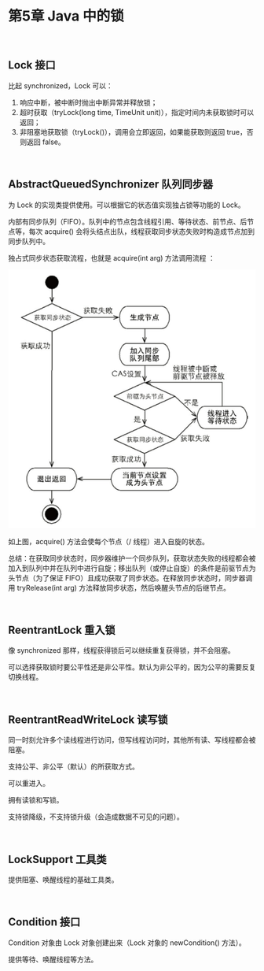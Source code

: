 # 第5章 Java 中的锁

​    

## Lock 接口

比起 synchronized，Lock 可以：

1. 响应中断，被中断时抛出中断异常并释放锁；
2. 超时获取（tryLock(long time, TimeUnit unit)），指定时间内未获取锁时可以返回；
3. 非阻塞地获取锁（tryLock()），调用会立即返回，如果能获取则返回 true，否则返回 false。

​    

## AbstractQueuedSynchronizer 队列同步器

为 Lock 的实现类提供使用。可以根据它的状态值实现独占锁等功能的 Lock。

内部有同步队列（FIFO）。队列中的节点包含线程引用、等待状态、前节点、后节点等，每次 acquire() 会将头结点出队，线程获取同步状态失败时构造成节点加到同步队列中。

独占式同步状态获取流程，也就是 acquire(int arg) 方法调用流程 ：

![java并发编程的艺术-独占式同步状态获取流程](..\img\java并发编程的艺术-独占式同步状态获取流程.png)

如上图，acquire() 方法会使每个节点（/ 线程）进入自旋的状态。

总结：在获取同步状态时，同步器维护一个同步队列，获取状态失败的线程都会被加入到队列中并在队列中进行自旋；移出队列（或停止自旋）的条件是前驱节点为头节点（为了保证 FIFO）且成功获取了同步状态。在释放同步状态时，同步器调用 tryRelease(int arg) 方法释放同步状态，然后唤醒头节点的后继节点。 

​    

## ReentrantLock 重入锁

像 synchronized 那样，线程获得锁后可以继续重复获得锁，并不会阻塞。

可以选择获取锁时要公平性还是非公平性。默认为非公平的，因为公平的需要反复切换线程。

​    

## ReentrantReadWriteLock 读写锁

同一时刻允许多个读线程进行访问，但写线程访问时，其他所有读、写线程都会被阻塞。

支持公平、非公平（默认）的所获取方式。

可以重进入。

拥有读锁和写锁。

支持锁降级，不支持锁升级（会造成数据不可见的问题）。

​    

## LockSupport 工具类

提供阻塞、唤醒线程的基础工具类。

​    

## Condition 接口

Condition 对象由 Lock 对象创建出来（Lock 对象的 newCondition() 方法）。

提供等待、唤醒线程等方法。